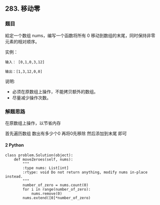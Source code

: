 ## 283. 移动零

### 题目

給定一个数组 nums，编写一个函数将所有 0 移动到数组的末尾，同时保持非零元素的相对顺序。

实例：

	输入： [0,1,0,3,12]
	
	输出：[1,3,12,0,0]

说明:

+ 必须在原数组上操作，不能拷贝额外的数组。
+ 尽量减少操作次数。

### 解题思路

在原数组上操作，以节省内存

首先遍历数组 数出有多少个0 再将0先移除 然后添加到末尾 即可

#### 2 Python

```
class problem.Solution(object):
    def moveZeroes(self, nums):
        """
        :type nums: List[int]
        :rtype: void Do not return anything, modify nums in-place instead.
        """
        number_of_zero = nums.count(0)
        for i in range(number_of_zero):
            nums.remove(0)
        nums.extend([0]*number_of_zero)

```

